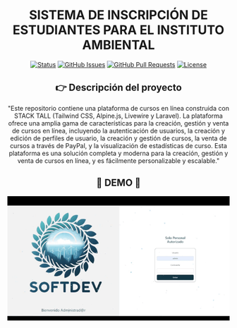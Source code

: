 <div align="center">

<h1> SISTEMA DE INSCRIPCIÓN DE ESTUDIANTES PARA EL INSTITUTO AMBIENTAL  </h1>

[![Status](https://img.shields.io/badge/status-active-success.svg)]()
[![GitHub Issues](https://img.shields.io/github/issues/kylelobo/The-Documentation-Compendium.svg)](https://github.com/kylelobo/The-Documentation-Compendium/issues)
[![GitHub Pull Requests](https://img.shields.io/github/issues-pr/kylelobo/The-Documentation-Compendium.svg)](https://github.com/kylelobo/The-Documentation-Compendium/pulls)
[![License](https://img.shields.io/badge/license-MIT-blue.svg)](/LICENSE)

## :point_right: Descripción del proyecto <a name="point_right-descripción-del-proyecto-"></a>


<p>"Este repositorio contiene una plataforma de cursos en línea construida con STACK TALL (Tailwind CSS, Alpine.js, Livewire y Laravel). La plataforma ofrece una amplia gama de características para la creación, gestión y venta de cursos en línea, incluyendo la autenticación de usuarios, la creación y edición de perfiles de usuario, la creación y gestión de cursos, la venta de cursos a través de PayPal, y la visualización de estadísticas de curso. Esta plataforma es una solución completa y moderna para la creación, gestión y venta de cursos en línea, y es fácilmente personalizable y escalable."

## 🥇 DEMO 🥇 <a name="-demo--"></a>

</p>
</div>

<div align="center">
<p align="center">
  <a href="" rel="noopener">
 <img width=900px  src="images/DEMO.gif" alt="Project logo"></a>
</p>
</div>
